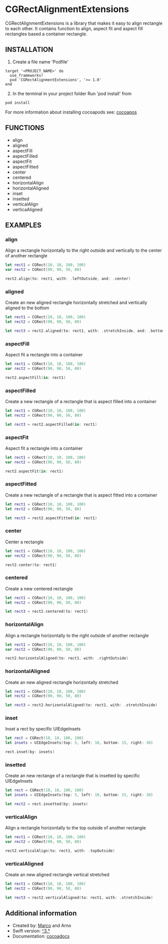 # CGRectAlignmentExtensions #

CGRectAlignmentExtensions is a library that makes it easy to align rectangle to each other. It contains function to align, aspect fit and aspect fill rectangles based a container rectangle.

## INSTALLATION ##

1. Create a file name 'Podfile'

```
target '<PROJECT_NAME>' do
  use_frameworks!
  pod 'CGRectAlignmentExtensions', '>= 1.0'
end
```

2. In the terminal in your project folder Run 'pod install' from 

```
pod install
```

For more information about installing cocoapods see: [cocoapos](https://cocoapods.org)

## FUNCTIONS ##

* align
* aligned
* aspectFill
* aspectFilled
* aspectFit
* aspectFitted
* center
* centered
* horizontalAlign
* horizontalAligned
* inset
* insetted
* verticalAlign
* verticaAligned

## EXAMPLES ##

### align ###

Align a rectangle horizontally to the right outside and vertically to the center of another rectangle

```swift
let rect1 = CGRect(10, 10, 100, 100)
var rect2 = CGRect(90, 90, 50, 80)

rect2.align(to: rect1, with: .leftOutside, and: .center)
```

### aligned ###

Create an new aligned rectangle horizontally stretched and vertically aligned to the bottom

```swift
let rect1 = CGRect(10, 10, 100, 100)
let rect2 = CGRect(90, 90, 50, 80)

let rect3 = rect2.aligned(to: rect1, with: .stretchInside, and: .bottomInside)
```

### aspectFill ###

Aspect fit a rectangle into a container

```swift
let rect1 = CGRect(10, 10, 100, 100)
var rect2 = CGRect(90, 90, 50, 80)

rect2.aspectFill(in: rect1)
```

### aspectFilled ###

Create a new rectangle of a rectangle that is aspect filled into a container

```swift
let rect1 = CGRect(10, 10, 100, 100)
let rect2 = CGRect(90, 90, 50, 80)

let rect3 = rect2.aspectFilled(in: rect1)
```

### aspectFit ###

Aspect fit a rectangle into a container

```swift
let rect1 = CGRect(10, 10, 100, 100)
var rect2 = CGRect(90, 90, 50, 80)

rect2.aspectFit(in: rect1)
```

### aspectFitted ###

Create a new rectangle of a rectangle that is aspect fitted into a container

```swift
let rect1 = CGRect(10, 10, 100, 100)
let rect2 = CGRect(90, 90, 50, 80)

let rect3 = rect2.aspectFitted(in: rect1)
```

### center ###

Center a rectangle

```swift
let rect1 = CGRect(10, 10, 100, 100)
var rect2 = CGRect(90, 90, 50, 80)

rect2.center(to: rect1)
```

### centered ###

Create a new centered rectangle

```swift
let rect1 = CGRect(10, 10, 100, 100)
let rect2 = CGRect(90, 90, 50, 80)

let rect3 = rect2.centered(to: rect1)
```

### horizontalAlign ###

Align a rectangle horizontally to the right outside of another rectangle

```swift
let rect1 = CGRect(10, 10, 100, 100)
var rect2 = CGRect(90, 90, 50, 80)

rect2.horizontalAligned(to: rect1, with: .rightOutside)
```

### horizontalAligned ###

Create an new aligned rectangle horizontally stretched

```swift
let rect1 = CGRect(10, 10, 100, 100)
let rect2 = CGRect(90, 90, 50, 80)

let rect3 = rect2.horizontalAligned(to: rect1, with: .stretchInside)
```

### inset ###

Inset a rect by specific UIEdgeInsets

```swift
let rect = CGRect(10, 10, 100, 100)
let insets = UIEdgeInsets(top: 5, left: 10, bottom: 15, right: 30)

rect.inset(by: insets)
```

### insetted ###

Create an new rectange of a rectangle that is insetted by specific UIEdgeInsets

```swift
let rect = CGRect(10, 10, 100, 100)
let insets = UIEdgeInsets(top: 5, left: 10, bottom: 15, right: 30)

let rect2 = rect.insetted(by: insets)
```

### verticalAlign ###

Align a rectangle horizontally to the top outside of another rectangle

```swift
let rect1 = CGRect(10, 10, 100, 100)
var rect2 = CGRect(90, 90, 50, 80)

rect2.verticalAlign(to: rect1, with: .topOutside)
```

### verticalAligned ###

Create an new aligned rectangle vertical stretched

```swift
let rect1 = CGRect(10, 10, 100, 100)
let rect2 = CGRect(90, 90, 50, 80)

let rect3 = rect2.verticalAligned(to: rect1, with: .stretchInside)
```

## Additional information ##

* Created by: [Marco](http://www.cacadu.nl) and Arno
* Swift version: [^3.*](http://www.swift.org)
* Documentation: [cocoadocs](http://cocoadocs.org/docsets/CGRectAlignmentExtensions/1.0.5/)

